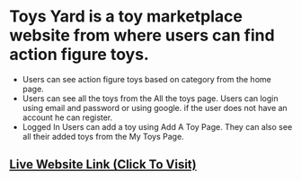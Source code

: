 # Toys Yard is a toy marketplace website from where users can find action figure toys.

* Users can see action figure toys based on category from the home page.
* Users can see all the toys from the All the toys page. Users can login using email and
  password or using google. if the user does not have an account he can register.
* Logged In Users can add a toy using Add A Toy Page. They can also see all their
  added toys from the My Toys Page.

## [Live Website Link (Click To Visit)](https://toy-marketplace-766c0.web.app/)